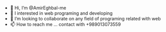 - 👋 Hi, I’m @AmirEghbal-me
- 👀 I interested in web programing and developing
- 💞️ I’m looking to collaborate on any field of programing related with web
- 📫 How to reach me ... contact with +989013073559

<!---
AmirEghbal-me/AmirEghbal-me is a ✨ special ✨ repository because its `README.md` (this file) appears on your GitHub profile.
You can click the Preview link to take a look at your changes.
--->
